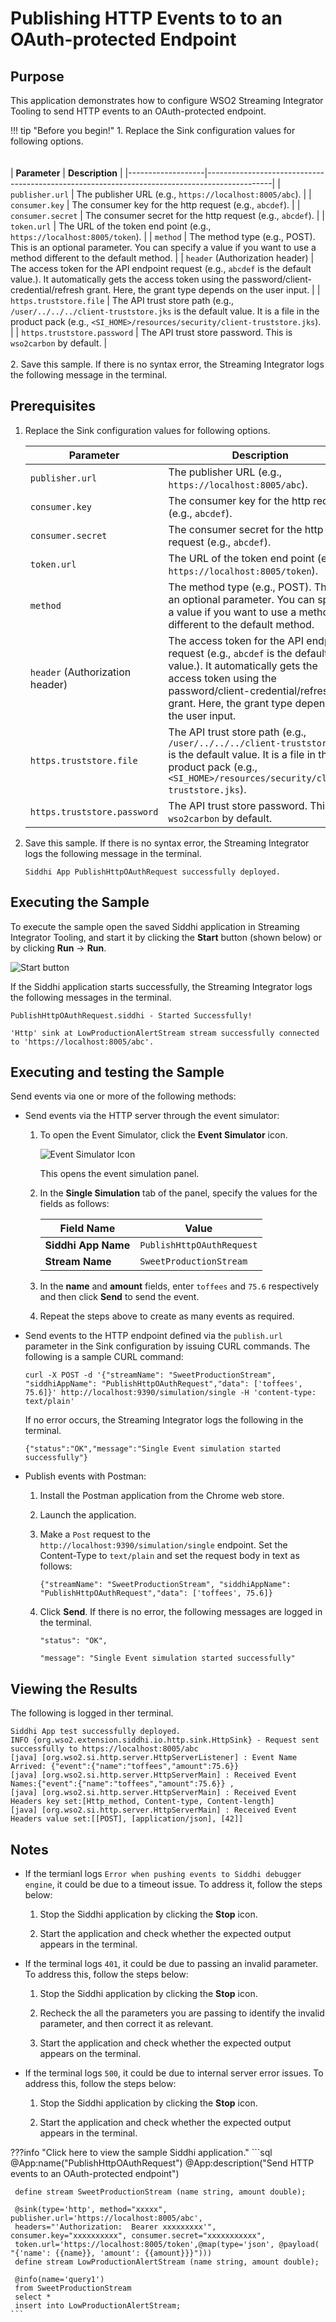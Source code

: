# Publishing HTTP Events to to an OAuth-protected Endpoint

## Purpose

This application demonstrates how to configure WSO2 Streaming Integrator Tooling to send HTTP events to an OAuth-protected endpoint.

!!! tip "Before you begin!"
    1. Replace the Sink configuration values for following options.<br/><br/>    
        | **Parameter**     | **Description**                                                                              |
        |-------------------|----------------------------------------------------------------------------------------------|
        | `publisher.url`   | The publisher URL (e.g., `https://localhost:8005/abc`).                                      |
        | `consumer.key`    | The consumer key for the http request (e.g., `abcdef`).                                      |
        | `consumer.secret` | The consumer secret for the http request (e.g., `abcdef`).                                   |
        | `token.url`       | The URL of the token end point (e.g., `https://localhost:8005/token`).                       |
        | `method`          | The method type (e.g., POST). This is an optional parameter. You can specify a value if you want to use a method different to the default method. |
        | `header` (Authorization header) | The access token for the API endpoint request (e.g., `abcdef` is the default value.). It automatically gets the access token using the password/client-credential/refresh grant. Here, the grant type depends on the user input. |
        | `https.truststore.file` | The API trust store path (e.g., `/user/../../../client-truststore.jks` is the default value. It is a file in the product pack (e.g., `<SI_HOME>/resources/security/client-truststore.jks`). |
        | `https.truststore.password` | The API trust store password. This is `wso2carbon` by default. |
        <br/><br/>
    2. Save this sample. If there is no syntax error, the Streaming Integrator logs the following message in the terminal.
	 
## Prerequisites

1. Replace the Sink configuration values for following options.

    | **Parameter**     | **Description**                                                                              |
    |-------------------|----------------------------------------------------------------------------------------------|
    | `publisher.url`   | The publisher URL (e.g., `https://localhost:8005/abc`).                                      |
    | `consumer.key`    | The consumer key for the http request (e.g., `abcdef`).                                      |
    | `consumer.secret` | The consumer secret for the http request (e.g., `abcdef`).                                   |
    | `token.url`       | The URL of the token end point (e.g., `https://localhost:8005/token`).                       |
    | `method`          | The method type (e.g., POST). This is an optional parameter. You can specify a value if you want to use a method different to the default method. |
    | `header` (Authorization header) | The access token for the API endpoint request (e.g., `abcdef` is the default value.). It automatically gets the access token using the password/client-credential/refresh grant. Here, the grant type depends on the user input. |
    | `https.truststore.file` | The API trust store path (e.g., `/user/../../../client-truststore.jks` is the default value. It is a file in the product pack (e.g., `<SI_HOME>/resources/security/client-truststore.jks`). |
    | `https.truststore.password` | The API trust store password. This is `wso2carbon` by default. |


2. Save this sample. If there is no syntax error, the Streaming Integrator logs the following message in the terminal.

    `Siddhi App PublishHttpOAuthRequest successfully deployed.`

## Executing the Sample

To execute the sample open the saved Siddhi application in Streaming Integrator Tooling, and start it by clicking the **Start** button (shown below) or by clicking **Run** -> **Run**.

![Start button]({{base_path}}/assets/img/streaming/amazon-s3-sink-sample/start.png)

If the Siddhi application starts successfully, the Streaming Integrator logs the following messages in the terminal.

```
PublishHttpOAuthRequest.siddhi - Started Successfully!
```

```
'Http' sink at LowProductionAlertStream stream successfully connected to 'https://localhost:8005/abc'.
```

## Executing and testing the Sample

Send events via one or more of the following methods:

* Send events via the HTTP server through the event simulator:

    1. To open the Event Simulator, click the **Event Simulator** icon.
       
        ![Event Simulator Icon]({{base_path}}/assets/img/streaming/testing-siddhi-applications/event-simulation-icon.png)
       
        This opens the event simulation panel.
        
	2. In the **Single Simulation** tab of the panel, specify the values for the fields as follows:
	
	    | **Field Name**      | **Value**                 |
	    |---------------------|---------------------------|
	    | **Siddhi App Name** | `PublishHttpOAuthRequest` |
	    | **Stream Name**     | `SweetProductionStream`   |

    3. In the **name** and **amount** fields, enter `toffees` and `75.6` respectively and then click **Send** to send the event.
    
    4. Repeat the steps above to create as many events as required.

* Send events to the HTTP endpoint defined via the `publish.url` parameter in the Sink configuration by issuing CURL commands. The following is a sample CURL command:
    
    ```
    curl -X POST -d '{"streamName": "SweetProductionStream", "siddhiAppName": "PublishHttpOAuthRequest","data": ['toffees', 75.6]}' http://localhost:9390/simulation/single -H 'content-type: text/plain'
    ```
       
    If no error occurs, the Streaming Integrator logs the following in the terminal.

    ```
    {"status":"OK","message":"Single Event simulation started successfully"}
    ```

* Publish events with Postman:

    1. Install the Postman application from the Chrome web store.
    
    2. Launch the application.
    
    3. Make a `Post` request to the `http://localhost:9390/simulation/single` endpoint. Set the Content-Type to `text/plain` and set the request body in text as follows:
    
        ```
        {"streamName": "SweetProductionStream", "siddhiAppName": "PublishHttpOAuthRequest","data": ['toffees', 75.6]}
        ```
       
    4. Click **Send**. If there is no error, the following messages are logged in the terminal.
    
        ```
        "status": "OK",
        ```
       
        ```
        "message": "Single Event simulation started successfully"
        ```

## Viewing the Results

The following is logged in ther terminal.

```
Siddhi App test successfully deployed.
INFO {org.wso2.extension.siddhi.io.http.sink.HttpSink} - Request sent successfully to https://localhost:8005/abc
[java] [org.wso2.si.http.server.HttpServerListener] : Event Name Arrived: {"event":{"name":"toffees","amount":75.6}}
[java] [org.wso2.si.http.server.HttpServerMain] : Received Event Names:{"event":{"name":"toffees","amount":75.6}} ,
[java] [org.wso2.si.http.server.HttpServerMain] : Received Event Headers key set:[Http_method, Content-type, Content-length]
[java] [org.wso2.si.http.server.HttpServerMain] : Received Event Headers value set:[[POST], [application/json], [42]]
```

## Notes

- If the termianl logs `Error when pushing events to Siddhi debugger engine`, it could be due to a timeout issue. To address it, follow the steps below:

    1. Stop the Siddhi application by clicking the **Stop** icon.
    
    2. Start the application and check whether the expected output appears in the terminal.

- If the terminal logs `401`, it could be due to passing an invalid parameter. To address this, follow the steps below:

    1. Stop the Siddhi application by clicking the **Stop** icon.
    
    2. Recheck the all the parameters you are passing to identify the invalid parameter, and then correct it as relevant.
    
    3. Start the application and check whether the expected output appears on the terminal.

- If the terminal logs `500`, it could be due to internal server error issues. To address this, follow the steps below:

    1. Stop the Siddhi application by clicking the **Stop** icon.
    
    2. Start the application and check whether the expected output appears in the terminal.

???info "Click here to view the sample Siddhi application."
    ```sql
    @App:name("PublishHttpOAuthRequest")
    @App:description("Send HTTP events to an OAuth-protected endpoint")
    
    
     define stream SweetProductionStream (name string, amount double);
    
     @sink(type='http', method="xxxxx", publisher.url='https://localhost:8005/abc',
     headers="'Authorization:  Bearer xxxxxxxxx'", consumer.key="xxxxxxxxxx", consumer.secret="xxxxxxxxxxx",
     token.url='https://localhost:8005/token',@map(type='json', @payload( "{'name': {{name}}, 'amount': {{amount}}}")))
     define stream LowProductionAlertStream (name string, amount double);
    
     @info(name='query1')
     from SweetProductionStream
     select *
     insert into LowProductionAlertStream;
    ```